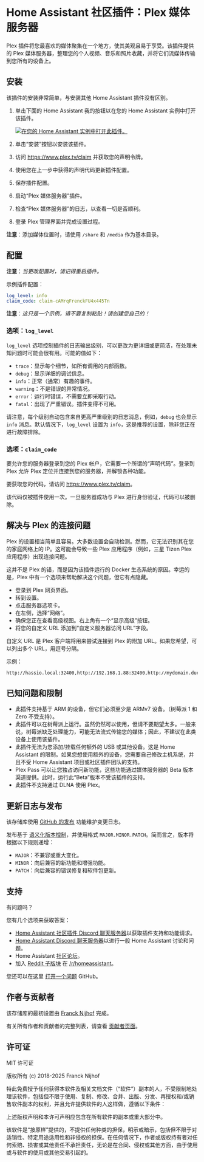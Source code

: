 # Home Assistant 社区插件：Plex 媒体服务器

Plex 插件将您最喜欢的媒体聚集在一个地方，使其美观且易于享受。该插件提供的 Plex 媒体服务器，整理您的个人视频、音乐和照片收藏，并将它们流媒体传输到您所有的设备上。

## 安装

该插件的安装非常简单，与安装其他 Home Assistant 插件没有区别。

1. 单击下面的 Home Assistant 我的按钮以在您的 Home Assistant 实例中打开该插件。

   [![在您的 Home Assistant 实例中打开此插件。][addon-badge]][addon]

1. 单击“安装”按钮以安装该插件。
1. 访问 <https://www.plex.tv/claim> 并获取您的声明令牌。
1. 使用您在上一步中获得的声明代码更新插件配置。
1. 保存插件配置。
1. 启动“Plex 媒体服务器”插件。
1. 检查“Plex 媒体服务器”的日志，以查看一切是否顺利。
1. 登录 Plex 管理界面并完成设置过程。

**注意**：添加媒体位置时，请使用 `/share` 和 `/media` 作为基本目录。

## 配置

**注意**：_当更改配置时，请记得重启插件。_

示例插件配置：

```yaml
log_level: info
claim_code: claim-cAMrqFrenckFU4x445Tn
```

**注意**：_这只是一个示例，请不要复制粘贴！请创建您自己的！_

### 选项：`log_level`

`log_level` 选项控制插件的日志输出级别，可以更改为更详细或更简洁，在处理未知问题时可能会很有用。可能的值如下：

- `trace`：显示每个细节，如所有调用的内部函数。
- `debug`：显示详细的调试信息。
- `info`：正常（通常）有趣的事件。
- `warning`：不是错误的异常情况。
- `error`：运行时错误，不需要立即采取行动。
- `fatal`：出现了严重错误。插件变得不可用。

请注意，每个级别自动包含来自更高严重级别的日志消息，例如，`debug` 也会显示 `info` 消息。默认情况下，`log_level` 设置为 `info`，这是推荐的设置，除非您正在进行故障排除。

### 选项：`claim_code`

要允许您的服务器登录到您的 Plex 帐户，它需要一个所谓的“声明代码”。登录到 Plex 允许 Plex 定位并连接到您的服务器，并解锁各种功能。

要获取您的代码，请访问 <https://www.plex.tv/claim>。

该代码仅被插件使用一次。一旦服务器成功与 Plex 进行身份验证，代码可以被删除。

## 解决与 Plex 的连接问题

Plex 的设置相当简单且容易。大多数设置会自动检测。然而，它无法识别其在您的家庭网络上的 IP。这可能会导致一些 Plex 应用程序（例如，三星 Tizen Plex 应用程序）出现连接问题。

这并不是 Plex 的错，而是因为该插件运行的 Docker 生态系统的原因。幸运的是，Plex 中有一个选项来帮助解决这个问题，但它有点隐藏。

- 登录到 Plex 网页界面。
- 转到设置。
- 点击服务器选项卡。
- 在左侧，选择“网络”。
- 确保您正在查看高级视图。右上角有一个“显示高级”按钮。
- 将您的自定义 URL 添加到“自定义服务器访问 URL”字段。

自定义 URL 是 Plex 客户端将用来尝试连接到 Plex 的附加 URL。如果您希望，可以列出多个 URL，用逗号分隔。

示例：

```txt
http://hassio.local:32400,http://192.168.1.88:32400,http://mydomain.duckdns.org:32400
```

## 已知问题和限制

- 此插件支持基于 ARM 的设备，但它们必须至少是 ARMv7 设备。（树莓派 1 和 Zero 不受支持）。
- 此插件可以在树莓派上运行。虽然仍然可以使用，但请不要期望太多。一般来说，树莓派缺乏处理能力，可能无法流式传输您的媒体；因此，不建议在此类设备上使用该插件。
- 此插件无法为您添加/挂载任何额外的 USB 或其他设备。这是 Home Assistant 的限制。如果您想使用额外的设备，您需要自己修改主机系统，并且不受 Home Assistant 项目或社区插件团队的支持。
- Plex Pass 可以让您独占访问新功能，这些功能通过媒体服务器的 Beta 版本渠道提供。此时，运行此“Beta”版本不受该插件的支持。
- 此插件不支持通过 DLNA 使用 Plex。

## 更新日志与发布

该存储库使用 [GitHub 的发布][releases] 功能维护变更日志。

发布基于 [语义化版本控制][semver]，并使用格式 `MAJOR.MINOR.PATCH`。简而言之，版本将根据以下规则递增：

- `MAJOR`：不兼容或重大变化。
- `MINOR`：向后兼容的新功能和增强功能。
- `PATCH`：向后兼容的错误修复和软件包更新。

## 支持

有问题吗？

您有几个选项来获取答案：

- [Home Assistant 社区插件 Discord 聊天服务器][discord]以获取插件支持和功能请求。
- [Home Assistant Discord 聊天服务器][discord-ha]以进行一般 Home Assistant 讨论和问题。
- Home Assistant [社区论坛][forum]。
- 加入 [Reddit 子版块][reddit] 在 [/r/homeassistant][reddit]。

您还可以在这里 [打开一个问题][issue] GitHub。

## 作者与贡献者

该存储库的最初设置由 [Franck Nijhof][frenck] 完成。

有关所有作者和贡献者的完整列表，请查看 [贡献者页面][contributors]。

## 许可证

MIT 许可证

版权所有 (c) 2018-2025 Franck Nijhof

特此免费授予任何获得本软件及相关文档文件（“软件”）副本的人，不受限制地处理该软件，包括但不限于使用、复制、修改、合并、出版、分发、再授权和/或销售软件副本的权利，并且允许提供软件的人这样做，遵循以下条件：

上述版权声明和本许可声明应包含在所有软件的副本或重大部分中。

该软件是“按原样”提供的，不提供任何种类的担保，明示或暗示，包括但不限于对适销性、特定用途适用性和非侵权的担保。在任何情况下，作者或版权持有者对任何索赔、损害或其他责任不承担责任，无论是在合同、侵权或其他方面，由于使用或与软件的使用或其他交易引起的。

[addon-badge]: https://my.home-assistant.io/badges/supervisor_addon.svg
[addon]: https://my.home-assistant.io/redirect/supervisor_addon/?addon=a0d7b954_plex&repository_url=https%3A%2F%2Fgithub.com%2Fhassio-addons%2Frepository
[contributors]: https://github.com/hassio-addons/addon-plex/graphs/contributors
[discord-ha]: https://discord.gg/c5DvZ4e
[discord]: https://discord.me/hassioaddons
[forum]: https://community.home-assistant.io/t/home-assistant-community-add-on-plex-media-server/54383?u=frenck
[frenck]: https://github.com/frenck
[issue]: https://github.com/hassio-addons/addon-plex/issues
[reddit]: https://reddit.com/r/homeassistant
[releases]: https://github.com/hassio-addons/addon-plex/releases
[semver]: https://semver.org/spec/v2.0.0.html